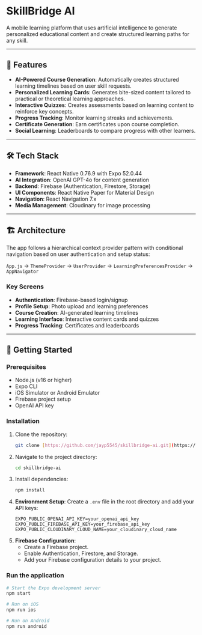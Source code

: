 # SkillBridge AI

A mobile learning platform that uses artificial intelligence to generate personalized educational content and create structured learning paths for any skill.

---

## 🚀 Features

* **AI-Powered Course Generation**: Automatically creates structured learning timelines based on user skill requests.
* **Personalized Learning Cards**: Generates bite-sized content tailored to practical or theoretical learning approaches.
* **Interactive Quizzes**: Creates assessments based on learning content to reinforce key concepts.
* **Progress Tracking**: Monitor learning streaks and achievements.
* **Certificate Generation**: Earn certificates upon course completion.
* **Social Learning**: Leaderboards to compare progress with other learners.

---

## 🛠️ Tech Stack

* **Framework**: React Native 0.76.9 with Expo 52.0.44
* **AI Integration**: OpenAI GPT-4o for content generation
* **Backend**: Firebase (Authentication, Firestore, Storage)
* **UI Components**: React Native Paper for Material Design
* **Navigation**: React Navigation 7.x
* **Media Management**: Cloudinary for image processing

---

## 🏗️ Architecture

The app follows a hierarchical context provider pattern with conditional navigation based on user authentication and setup status:

`App.js` → `ThemeProvider` → `UserProvider` → `LearningPreferencesProvider` → `AppNavigator`

### Key Screens

* **Authentication**: Firebase-based login/signup
* **Profile Setup**: Photo upload and learning preferences
* **Course Creation**: AI-generated learning timelines
* **Learning Interface**: Interactive content cards and quizzes
* **Progress Tracking**: Certificates and leaderboards

---

## 🚀 Getting Started

### Prerequisites

* Node.js (v16 or higher)
* Expo CLI
* iOS Simulator or Android Emulator
* Firebase project setup
* OpenAI API key

### Installation

1.  Clone the repository:
    ```bash
    git clone [https://github.com/jayp5545/skillbridge-ai.git](https://github.com/jayp5545/skillbridge-ai.git)
    ```
2.  Navigate to the project directory:
    ```bash
    cd skillbridge-ai
    ```
3.  Install dependencies:
    ```bash
    npm install
    ```
4.  **Environment Setup**: Create a `.env` file in the root directory and add your API keys:
    ```
    EXPO_PUBLIC_OPENAI_API_KEY=your_openai_api_key
    EXPO_PUBLIC_FIREBASE_API_KEY=your_firebase_api_key
    EXPO_PUBLIC_CLOUDINARY_CLOUD_NAME=your_cloudinary_cloud_name
    ```
5.  **Firebase Configuration**:
    * Create a Firebase project.
    * Enable Authentication, Firestore, and Storage.
    * Add your Firebase configuration details to your project.

### Run the application

```bash
# Start the Expo development server
npm start

# Run on iOS
npm run ios

# Run on Android
npm run android
```
